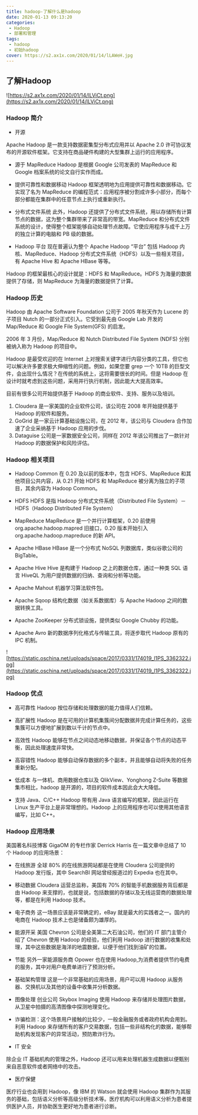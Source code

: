 ```yaml
---
title: hadoop-了解什么是hadoop
date: 2020-01-13 09:13:20
categories:
 - Hadoop
 - 部署和管理
tags:
 - hadoop
 - 初始hadoop
cover: https://s2.ax1x.com/2020/01/14/lLAWeH.jpg
---
```



## 了解Hadoop

![https://s2.ax1x.com/2020/01/14/lLViCt.png](https://s2.ax1x.com/2020/01/14/lLViCt.png)  

### Hadoop 简介

* 开源

Apache Hadoop 是一款支持数据密集型分布式应用并以 Apache 2.0 许可协议发布的开源软件框架。它支持在商品硬件构建的大型集群上运行的应用程序。  

* 源于 MapReduce
Hadoop 是根据 Google 公司发表的 MapReduce 和 Google 档案系统的论文自行实作而成。  

* 提供可靠性和数据移动
Hadoop 框架透明地为应用提供可靠性和数据移动。它实现了名为 MapReduce 的编程范式：应用程序被分割成许多小部分，而每个部分都能在集群中的任意节点上执行或重新执行。  

* 分布式文件系统
此外，Hadoop 还提供了分布式文件系统，用以存储所有计算节点的数据，这为整个集群带来了非常高的带宽。MapReduce 和分布式文件系统的设计，使得整个框架能够自动处理节点故障。它使应用程序与成千上万的独立计算的电脑和 PB 级的数据。  

* Hadoop 平台
现在普遍认为整个 Apache Hadoop “平台” 包括 Hadoop 内核、MapReduce、Hadoop 分布式文件系统（HDFS）以及一些相关项目，有 Apache Hive 和 Apache HBase 等等。  

Hadoop 的框架最核心的设计就是：HDFS 和 MapReduce。HDFS 为海量的数据提供了存储，则 MapReduce 为海量的数据提供了计算。  

### Hadoop 历史

Hadoop 由 Apache Software Foundation 公司于 2005 年秋天作为 Lucene 的子项目 Nutch 的一部分正式引入。它受到最先由 Google Lab 开发的 Map/Reduce 和 Google File System(GFS) 的启发。  

2006 年 3 月份，Map/Reduce 和 Nutch Distributed File System (NDFS) 分别被纳入称为 Hadoop 的项目中。  

Hadoop 是最受欢迎的在 Internet 上对搜索关键字进行内容分类的工具，但它也可以解决许多要求极大伸缩性的问题。例如，如果您要 grep 一个 10TB 的巨型文件，会出现什么情况？在传统的系统上，这将需要很长的时间。但是 Hadoop 在设计时就考虑到这些问题，采用并行执行机制，因此能大大提高效率。  

目前有很多公司开始提供基于 Hadoop 的商业软件、支持、服务以及培训。  

1. Cloudera 是一家美国的企业软件公司，该公司在 2008 年开始提供基于 Hadoop 的软件和服务。
2. GoGrid 是一家云计算基础设施公司，在 2012 年，该公司与 Cloudera 合作加速了企业采纳基于 Hadoop 应用的步伐。
3. Dataguise 公司是一家数据安全公司，同样在 2012 年该公司推出了一款针对 Hadoop 的数据保护和风险评估。  


### Hadoop 相关项目

* Hadoop Common
在 0.20 及以前的版本中，包含 HDFS、MapReduce 和其他项目公共内容，从 0.21 开始 HDFS 和 MapReduce 被分离为独立的子项目，其余内容为 Hadoop Common。

* HDFS
HDFS 是指 Hadoop 分布式文件系统（Distributed File System）－HDFS（Hadoop Distributed File System）

* MapReduce
MapReduce 是一个并行计算框架，0.20 前使用 org.apache.hadoop.mapred 旧接口，0.20 版本开始引入 org.apache.hadoop.mapreduce 的新 API。

* Apache HBase
HBase 是一个分布式 NoSQL 列数据库，类似谷歌公司的 BigTable。

* Apache Hive
Hive 是构建于 Hadoop 之上的数据仓库，通过一种类 SQL 语言 HiveQL 为用户提供数据的归纳、查询和分析等功能。

* Apache Mahout
机器学习算法软件包。

* Apache Sqoop
结构化数据（如关系数据库）与 Apache Hadoop 之间的数据转换工具。

* Apache ZooKeeper
分布式锁设施，提供类似 Google Chubby 的功能。

* Apache Avro
新的数据序列化格式与传输工具，将逐步取代 Hadoop 原有的 IPC 机制。  

![https://static.oschina.net/uploads/space/2017/0331/174019_l1PS_3362322.jpg](https://static.oschina.net/uploads/space/2017/0331/174019_l1PS_3362322.jpg)

### Hadoop 优点

* 高可靠性
Hadoop 按位存储和处理数据的能力值得人们信赖。

* 高扩展性
Hadoop 是在可用的计算机集簇间分配数据并完成计算任务的，这些集簇可以方便地扩展到数以千计的节点中。

* 高效性
Hadoop 能够在节点之间动态地移动数据，并保证各个节点的动态平衡，因此处理速度非常快。

* 高容错性
Hadoop 能够自动保存数据的多个副本，并且能够自动将失败的任务重新分配。

* 低成本
与一体机、商用数据仓库以及 QlikView、Yonghong Z-Suite 等数据集市相比，hadoop 是开源的，项目的软件成本因此会大大降低。

* 支持 Java、C/C++
Hadoop 带有用 Java 语言编写的框架，因此运行在 Linux 生产平台上是非常理想的。Hadoop 上的应用程序也可以使用其他语言编写，比如 C++。  

### Hadoop 应用场景

美国著名科技博客 GigaOM 的专栏作家 Derrick Harris 在一篇文章中总结了 10 个 Hadoop 的应用场景：  

* 在线旅游
全球 80% 的在线旅游网站都是在使用 Cloudera 公司提供的 Hadoop 发行版，其中 SearchBI 网站曾经报道过的 Expedia 也在其中。  

* 移动数据
Cloudera 运营总监称，美国有 70% 的智能手机数据服务背后都是由 Hadoop 来支撑的，也就是说，包括数据的存储以及无线运营商的数据处理等，都是在利用 Hadoop 技术。  

* 电子商务
这一场景应该是非常确定的，eBay 就是最大的实践者之一。国内的电商在 Hadoop 技术上也是储备颇为雄厚的。

* 能源开采
美国 Chevron 公司是全美第二大石油公司，他们的 IT 部门主管介绍了 Chevron 使用 Hadoop 的经验，他们利用 Hadoop 进行数据的收集和处理，其中这些数据是海洋的地震数据，以便于他们找到油矿的位置。

* 节能
另外一家能源服务商 Opower 也在使用 Hadoop,为消费者提供节约电费的服务，其中对用户电费单进行了预测分析。

* 基础架构管理
这是一个非常基础的应用场景，用户可以用 Hadoop 从服务器、交换机以及其他的设备中收集并分析数据。

* 图像处理
创业公司 Skybox Imaging 使用 Hadoop 来存储并处理图片数据，从卫星中拍摄的高清图像中探测地理变化。

 * 诈骗检测：这个场景用户接触的比较少，一般金融服务或者政府机构会用到。利用 Hadoop 来存储所有的客户交易数据，包括一些非结构化的数据，能够帮助机构发现客户的异常活动，预防欺诈行为。

 * IT 安全

除企业 IT 基础机构的管理之外，Hadoop 还可以用来处理机器生成数据以便甄别来自恶意软件或者网络中的攻击。

* 医疗保健

医疗行业也会用到 Hadoop，像 IBM 的 Watson 就会使用 Hadoop 集群作为其服务的基础，包括语义分析等高级分析技术等。医疗机构可以利用语义分析为患者提供医护人员，并协助医生更好地为患者进行诊断。